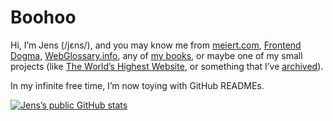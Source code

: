 # Boohoo

Hi, I’m Jens (/jɛns/), and you may know me from [meiert.com](https://meiert.com/en/), [Frontend Dogma](https://frontenddogma.com/), [WebGlossary.info](https://webglossary.info/), any of [my books](https://www.goodreads.com/author/list/13623828.Jens_Oliver_Meiert), or maybe one of my small projects (like [The World’s Highest Website](https://worlds-highest-website.com/), or something that I’ve [archived](https://mirrors.meiert.org/)).

In my infinite free time, I’m now toying with GitHub READMEs.

[![Jens’s public GitHub stats](https://github-readme-stats.vercel.app/api?username=j9t&show_icons=true&theme=transparent)](https://github.com/anuraghazra/github-readme-stats)

<!--
  @@ Try:
  * https://github.com/lowlighter/metrics → https://github.com/lowlighter/metrics/blob/master/.github/readme/partials/documentation/setup/action.md
  * https://simonwillison.net/2020/Jul/10/self-updating-profile-readme/
    - https://doteki.org/docs/
-->